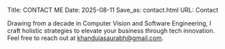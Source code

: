 Title: CONTACT ME
Date: 2025-08-11
Save_as: contact.html
URL: Contact

Drawing from a decade in Computer Vision and Software Engineering, I craft holistic strategies to elevate your business through tech innovation.
Feel free to reach out at khandujasaurabh@gmail.com.
